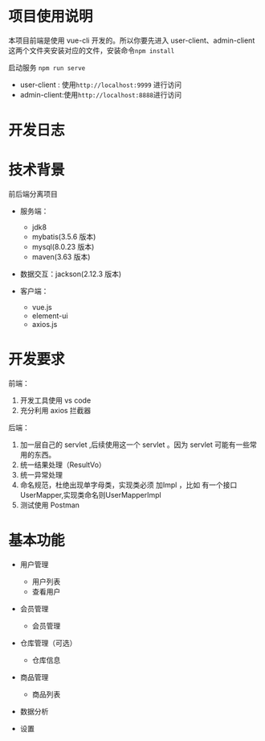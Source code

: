 # 项目使用说明

本项目前端是使用 vue-cli 开发的。所以你要先进入 user-client、admin-client 这两个文件夹安装对应的文件，安装命令`npm install`

启动服务 `npm run serve`

- user-client : 使用`http://localhost:9999` 进行访问
- admin-client:使用`http://localhost:8888`进行访问



# 开发日志



# 技术背景

前后端分离项目

- 服务端：
  - jdk8
  - mybatis(3.5.6 版本)
  - mysql(8.0.23 版本)
  - maven(3.63 版本)	

- 数据交互：jackson(2.12.3 版本)
- 客户端：
  - vue.js
  - element-ui
  - axios.js



# 开发要求

前端：

 1. 开发工具使用 vs code
 2. 充分利用 axios 拦截器

后端：
 1. 加一层自己的 servlet ,后续使用这一个 servlet 。因为 servlet 可能有一些常用的东西。
 2. 统一结果处理（ResultVo）
 3. 统一异常处理 
 4. 命名规范，杜绝出现单字母类，实现类必须 加Impl ，比如 有一个接口 UserMapper,实现类命名则UserMapperImpl
 5. 测试使用 Postman



# 基本功能

- 用户管理
  - 用户列表
  - 查看用户	

- 会员管理
  - 会员管理

- 仓库管理（可选）

  - 仓库信息

- 商品管理
	- 商品列表

- 数据分析

- 设置